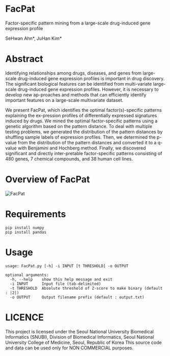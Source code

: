 # FacPat

Factor-specific pattern mining from a large-scale drug-induced gene expression profile

SeHwan Ahn*, JuHan Kim*

# Abstract
Identifying relationships among drugs, diseases, and genes from large-scale drug-induced gene expression profiles is important in drug discovery. The significant biological features can be identified from multi-variate large-scale drug-induced gene expression profiles. However, it is necessary to develop new ap-proaches and methods that can efficiently identify important features on a large-scale multivariate dataset.

We present FacPat, which identifies the optimal factor(s)-specific patterns explaining the ex-pression profiles of differentially expressed signatures induced by drugs. We mined the optimal factor-specific patterns using a genetic algorithm based on the pattern distance. To deal with multiple testing problems, we generated the distribution of the pattern distances by shuffling sample labels of expression profiles. Then, we determined the p-value from the distribution of the pattern distances and converted it to a q-value with Benjamini and Hochberg method. Finally, we discovered significant and directly inter-pretable factor-specific patterns consisting of 480 genes, 7 chemical compounds, and 38 human cell lines.

# Overview of FacPat

![FacPat](https://user-images.githubusercontent.com/111483980/187581224-7d117df9-2a65-40d2-a54d-8cb075170eb7.png)


# Requirements
~~~shell
pip install numpy
pip install pandas
~~~

# Usage
~~~shell
usage: FacPat.py [-h] -i INPUT [t THRESHOLD] -o OUTPUT

optional arguments:
  -h, --help    show this help message and exit
  -i INPUT      Input file (tab-delimited)
  -t THRESHOLD  Absolute threshold of Z-score to make binary (default : |2|)
  -o OUTPUT     Output filename prefix (default : output.txt)
~~~

# LICENCE
This project is licensed under the Seoul National University Biomedical Informatics (SNUBI), Division of Biomedical Informatics, Seoul National University College of Medicine, Seoul, Republic of Korea
This source code and data can be used only for NON COMMERCIAL purposes.
